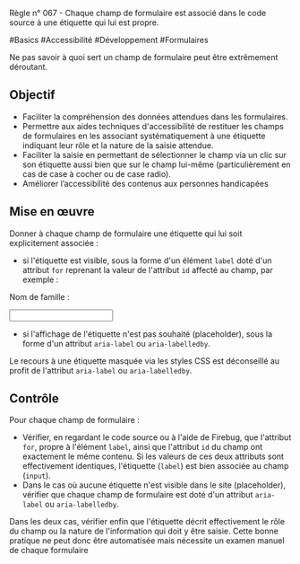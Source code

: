 
Règle n° 067  - Chaque champ de formulaire est associé dans le code source à une étiquette qui lui est propre.

#Basics #Accessibilité #Développement #Formulaires

Ne pas savoir à quoi sert un champ de formulaire peut être extrêmement déroutant.

Objectif
--------

*   Faciliter la compréhension des données attendues dans les formulaires.
*   Permettre aux aides techniques d'accessibilité de restituer les champs de formulaires en les associant systématiquement à une étiquette indiquant leur rôle et la nature de la saisie attendue.
*   Faciliter la saisie en permettant de sélectionner le champ via un clic sur son étiquette aussi bien que sur le champ lui-même (particulièrement en cas de case à cocher ou de case radio).
*   Améliorer l’accessibilité des contenus aux personnes handicapées

Mise en œuvre
-------------

Donner à chaque champ de formulaire une étiquette qui lui soit explicitement associée :

*   si l'étiquette est visible, sous la forme d'un élément `label` doté d'un attribut `for` reprenant la valeur de l'attribut `id` affecté au champ, par exemple :

<label for="nom1">Nom de famille :</label>

<input id="nom1" type="text" name="nom">

*   si l'affichage de l'étiquette n'est pas souhaité (placeholder), sous la forme d'un attribut `aria-label` ou `aria-labelledby`.

Le recours à une étiquette <label for="…"> masquée via les styles CSS est déconseillé au profit de l'attribut `aria-label` ou `aria-labelledby`.

Contrôle
--------

Pour chaque champ de formulaire :

*   Vérifier, en regardant le code source ou à l'aide de Firebug, que l'attribut `for`, propre à l'élément `label`, ainsi que l'attribut `id` du champ ont exactement le même contenu. Si les valeurs de ces deux attributs sont effectivement identiques, l'étiquette (`label`) est bien associée au champ (`input`).
*   Dans le cas où aucune étiquette n'est visible dans le site (placeholder), vérifier que chaque champ de formulaire est doté d'un attribut `aria-label` ou `aria-labelledby`.

Dans les deux cas, vérifier enfin que l'étiquette décrit effectivement le rôle du champ ou la nature de l'information qui doit y être saisie. Cette bonne pratique ne peut donc être automatisée mais nécessite un examen manuel de chaque formulaire
